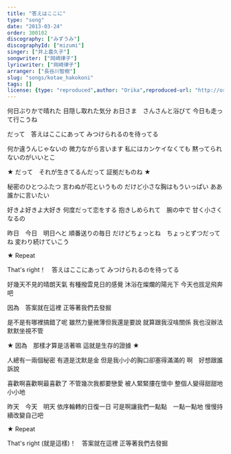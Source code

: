 ```yaml
---
title: "答えはここに"
type: "song"
date: "2013-03-24"
order: 300102
discography: ["みずうみ"]
discographyId: ["mizumi"]
singer: ["井上喜久子"]
songwriter: ["岡崎律子"]
lyricwriter: ["岡崎律子"]
arranger: ["長谷川智樹"]
slug: "songs/kotae_hakokoni"
tags: []
license: {type: "reproduced",author: "Orika",reproduced-url: "http://orikamushi.myweb.hinet.net",reproduced-website: "織歌蟲"}
---
```


何日ぶりかで晴れた 
目隠し取れた気分 
お日さま　さんさんと浴びて 
今日も走って行こうね 

だって　答えはここにあって 
みつけられるのを待ってる 

何か違うんじゃないの 
微力ながら言います 
私にはカンケイなくても 
黙ってられないのがいいとこ 

★ だって　それが生きてるんだって 
証拠だものね ★ 

秘密のひとつふたつ 
言わぬが花というもの 
だけど小さな胸はもういっぱい 
ああ　誰かに言いたい 

好きよ好きよ大好き 
何度だって恋をする 
抱きしめられて　腕の中で 
甘く小さくなるの 

昨日　今日　明日へと 
順番送りの毎日 
だけどちょっとね　ちょっとずつだってね 
変わり続けていこう 

★ Repeat 

That's right！　答えはここにあって 
みつけられるのを待ってる

好幾天不見的晴朗天氣
有種撥雲見日的感覺
沐浴在燦爛的陽光下
今天也拔足飛奔吧

因為　答案就在這裡
正等著我們去發掘

是不是有哪裡搞錯了呢
雖然力量微薄但我還是要說
就算跟我沒啥關係
我也沒辦法默默坐視不管

★ 因為　那樣才算是活著嘛
這就是生存的證據 ★ 

人總有一兩個秘密
有道是沈默是金
但是我小小的胸口卻塞得滿滿的
啊　好想跟誰訴說

喜歡啊喜歡啊最喜歡了
不管幾次我都要戀愛
被人緊緊摟在懷中
整個人變得甜甜地小小地

昨天　今天　明天
依序輪轉的日復一日
可是啊讓我們一點點　一點一點地
慢慢持續改變自己吧

★ Repeat 

That's right (就是這樣)！　答案就在這裡
正等著我們去發掘
